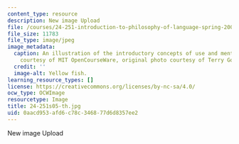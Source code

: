 ```yaml
---
content_type: resource
description: New image Upload
file: /courses/24-251-introduction-to-philosophy-of-language-spring-2005/0aacd953afd6c78c346877d6d8357ee2_24-251s05-th.jpg
file_size: 11783
file_type: image/jpeg
image_metadata:
  caption: An illustration of the introductory concepts of use and mention. (Image
    courtesy of MIT OpenCourseWare, original photo courtesy of Terry Goss.)
  credit: ''
  image-alt: Yellow fish.
learning_resource_types: []
license: https://creativecommons.org/licenses/by-nc-sa/4.0/
ocw_type: OCWImage
resourcetype: Image
title: 24-251s05-th.jpg
uid: 0aacd953-afd6-c78c-3468-77d6d8357ee2
---
```

New image Upload